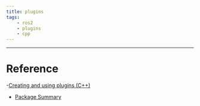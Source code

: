 ```yaml
---
title: plugins
tags:
    - ros2
    - plugins
    - cpp
---
```



---

# Reference
-[Creating and using plugins (C++)](https://docs.ros.org/en/humble/Tutorials/Beginner-Client-Libraries/Pluginlib.html)
- [Package Summary](http://wiki.ros.org/pluginlib)

